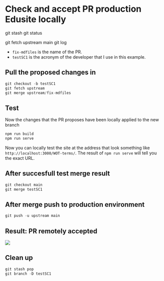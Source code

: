 # Check and accept PR production Edusite locally

git stash 
git status

git fetch upstream main
git log

- `fix-mdfiles` is the name of the PR.
- `testSC1` is the acronym of the developer that I use in this example.

## Pull the proposed changes in

```jsx
git checkout -b testSC1  
git fetch upstream
git merge upstream/fix-mdfiles
```

## Test
Now the changes that the PR proposes have been locally applied to the new branch

```jsx
npm run build
npm run serve
```
Now you can locally test the site at the address that look something like `http://localhost:3000/WOT-terms/`. The result of `npm run serve` will tell you the exact URL.

## After succesfull test  merge result
```jsx
git checkout main
git merge testSC1
```

## After merge push to production environment
```jsx
git push -u upstream main
```
## Result: PR remotely accepted
 ![](https://hackmd.io/_uploads/SkPSW_L6i.png)

 ## Clean up
 ```jsx
git stash pop
git branch -D testSC1
```